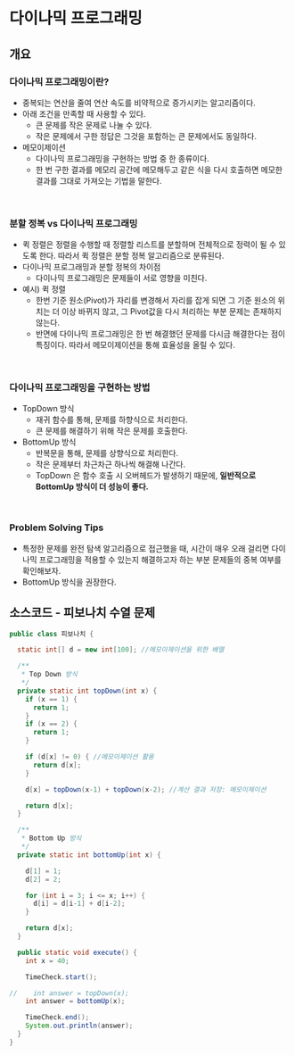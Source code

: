 # 다이나믹 프로그래밍
## 개요
### 다이나믹 프로그래밍이란?
- 중복되는 연산을 줄여 연산 속도를 비약적으로 증가시키는 알고리즘이다.
- 아래 조건을 만족할 때 사용할 수 있다.
  - 큰 문제를 작은 문제로 나눌 수 있다.
  - 작은 문제에서 구한 정답은 그것을 포함하는 큰 문제에서도 동일하다.
- 메모이제이션
  - 다이나믹 프로그래밍을 구현하는 방법 중 한 종류이다.
  - 한 번 구한 결과를 메모리 공간에 메모해두고 같은 식을 다시 호출하면 메모한 결과를 그대로 가져오는 기법을 말한다.

<br/>

### 분할 정복 vs 다이나믹 프로그래밍
- 퀵 정렬은 정렬을 수행할 때 정렬할 리스트를 분할하며 전체적으로 정력이 될 수 있도록 한다. 따라서 퀵 정렬은 분할 정복 알고리즘으로 분류된다.
- 다이나믹 프로그래밍과 분할 정복의 차이점
  - 다이나믹 프로그래밍은 문제들이 서로 영향을 미친다.
- 예시) 퀵 정렬
  - 한번 기준 원소(Pivot)가 자리를 변경해서 자리를 잡게 되면 그 기준 원소의 위치는 더 이상 바뀌지 않고, 그 Pivot값을 다시 처리하는 부분 문제는 존재하지 않는다.
  - 반면에 다이나믹 프로그래밍은 한 번 해결했던 문제를 다시금 해결한다는 점이 특징이다. 따라서 메모이제이션을 통해 효율성을 올릴 수 있다.

<br/>

### 다이나믹 프로그래밍을 구현하는 방법
- TopDown 방식
  - 재귀 함수를 통해, 문제를 하향식으로 처리한다.
  - 큰 문제를 해결하기 위해 작은 문제를 호출한다.
- BottomUp 방식
  - 반복문을 통해, 문제를 상향식으로 처리한다.
  - 작은 문제부터 차근차근 하나씩 해결해 나간다.
  - TopDown 은 함수 호출 시 오버헤드가 발생하기 때문에, **일반적으로 BottomUp 방식이 더 성능이 좋다.**

<br/>

### Problem Solving Tips
- 특정한 문제를 완전 탐색 알고리즘으로 접근했을 때, 시간이 매우 오래 걸리면 다이나믹 프로그래밍을 적용할 수 있는지 해결하고자 하는 부분 문제들의 중복 여부를 확인해보자.
- BottomUp 방식을 권장한다.

## 소스코드 - 피보나치 수열 문제
```java
public class 피보나치 {

  static int[] d = new int[100]; //메모이제이션을 위한 배열

  /**
   * Top Down 방식
   */
  private static int topDown(int x) {
    if (x == 1) {
      return 1;
    }
    if (x == 2) {
      return 1;
    }

    if (d[x] != 0) { //메모이제이션 활용
      return d[x];
    }

    d[x] = topDown(x-1) + topDown(x-2); //계산 결과 저장: 메모이제이션

    return d[x];
  }

  /**
   * Bottom Up 방식
   */
  private static int bottomUp(int x) {

    d[1] = 1;
    d[2] = 2;

    for (int i = 3; i <= x; i++) {
      d[i] = d[i-1] + d[i-2];
    }

    return d[x];
  }

  public static void execute() {
    int x = 40;

    TimeCheck.start();

//    int answer = topDown(x);
    int answer = bottomUp(x);

    TimeCheck.end();
    System.out.println(answer);
  }
}

```